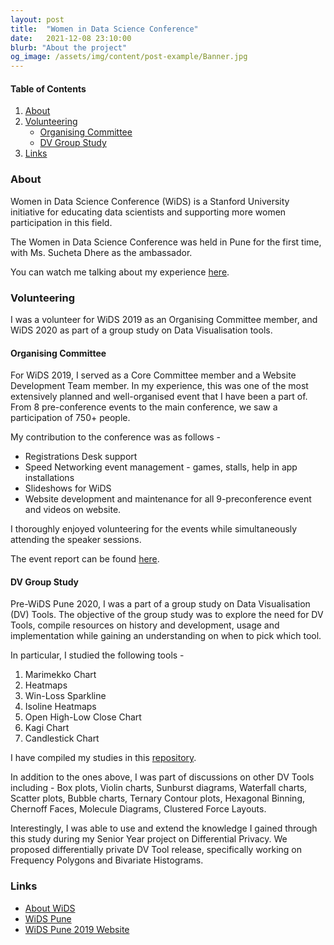 ```yaml
---
layout: post
title:  "Women in Data Science Conference"
date:   2021-12-08 23:10:00
blurb: "About the project"
og_image: /assets/img/content/post-example/Banner.jpg
---
```


#### Table of Contents
1. [About](#About)
2. [Volunteering](#Volunteering)
    * [Organising Committee](#organising-committee)
    * [DV Group Study](#dv-group-study)
3. [Links](#links)

### About

Women in Data Science Conference (WiDS) is a Stanford University initiative for educating data scientists and supporting more women participation in this field.

The Women in Data Science Conference was held in Pune for the first time, with Ms. Sucheta Dhere as the ambassador.

You can watch me talking about my experience [here](https://www.youtube.com/watch?v=zpA_GSZhoHE).

### Volunteering

I was a volunteer for WiDS 2019 as an Organising Committee member, and WiDS 2020 as part of a group study on Data Visualisation tools.

#### Organising Committee

For WiDS 2019, I served as a Core Committee member and a Website Development Team member. In my experience, this was one of the most extensively planned and well-organised event that I have been a part of. From 8 pre-conference events to the main conference, we saw a participation of 750+ people.

My contribution to the conference was as follows -
* Registrations Desk support
* Speed Networking event management - games, stalls, help in app installations
* Slideshows for WiDS
* Website development and maintenance for all 9-preconference event and videos on website.

I thoroughly enjoyed volunteering for the events while simultaneously attending the speaker sessions.

The event report can be found [here](file:///home/rajashree/Downloads/WiDSv2.2.pdf).

#### DV Group Study

Pre-WiDS Pune 2020, I was a part of a group study on Data Visualisation (DV) Tools. The objective of the group study was to explore the need for DV Tools, compile resources on history and development, usage and implementation while gaining an understanding on when to pick which tool.

In particular, I studied the following tools -
1. Marimekko Chart
2. Heatmaps
3. Win-Loss Sparkline
4. Isoline Heatmaps
5. Open High-Low Close Chart
6. Kagi Chart
7. Candlestick Chart

I have compiled my studies in this [repository](https://github.com/Chaitanyasuma/DVTools).

In addition to the ones above, I was part of discussions on other DV Tools including - Box plots, Violin charts, Sunburst diagrams, Waterfall charts, Scatter plots, Bubble charts, Ternary Contour plots, Hexagonal Binning, Chernoff Faces, Molecule Diagrams, Clustered Force Layouts.

Interestingly, I was able to use and extend the knowledge I gained through this study during my Senior Year project on Differential Privacy. We proposed differentially private DV Tool release, specifically working on Frequency Polygons and Bivariate Histograms.

### Links

* [About WiDS](https://www.widsconference.org/about.html)
* [WiDS Pune](https://widspune.com/)
* [WiDS Pune 2019 Website](https://sites.google.com/view/widspune2019/about)
